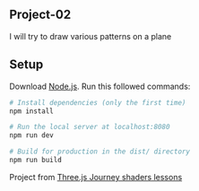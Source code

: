 ## Project-02

I will try to draw various patterns on a plane

## Setup

Download [Node.js](https://nodejs.org/en/download/).
Run this followed commands:

```bash
# Install dependencies (only the first time)
npm install

# Run the local server at localhost:8080
npm run dev

# Build for production in the dist/ directory
npm run build
```

Project from [Three.js Journey shaders lessons](https://threejs-journey.com/lessons/shader-patterns)
